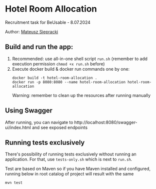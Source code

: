 # Hotel Room Allocation

Recruitment task for BeUsable - 8.07.2024

Author: [Mateusz Siepracki](mateusz.siepracki@gmail.com)

## Build and run the app:

1. Recommended: use all-in-one shell script `run.sh` (remember to add execution permission `chmod +x run.sh` before)
2. Execute docker build & docker run commands one by one:
   ```shell
   docker build -t hotel-room-allocation .
   docker run -p 8080:8080 --name hotel-room-allocation hotel-room-allocation
   ```
   Warning: remember to clean up the resources after running manually

## Using Swagger

After running, you can navigate to http://localhost:8080/swagger-ui/index.html and see exposed endpoints

## Running tests exclusively

There's possibility of running tests exclusively without running an application. For that, use `tests-only.sh` which is next to `run.sh`.

Test are based on Maven so if you have Maven installed and configured, running below in root catalog of project will result with the same
   ```shell
   mvn test
   ```
